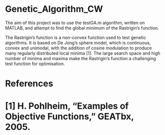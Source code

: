 # Genetic_Algorithm_CW

The aim of this project was to use the testGA.m algorithm, written on MATLAB, and attempt to find the global minimum of the  Rastrigin’s function. 

The Rastrigin’s function is a non-convex function used to test genetic algorithms. It is based on De Jong’s sphere model, which is continuous, convex and unimodal, with the addition of cosine modulation to produce many regularly distributed local minima [1]. The large search space and high number of minima and maxima make the Rastrigin’s function a challenging test function for optimisation.

# References
# [1] H. Pohlheim, “Examples of Objective Functions,” GEATbx, 2005.
